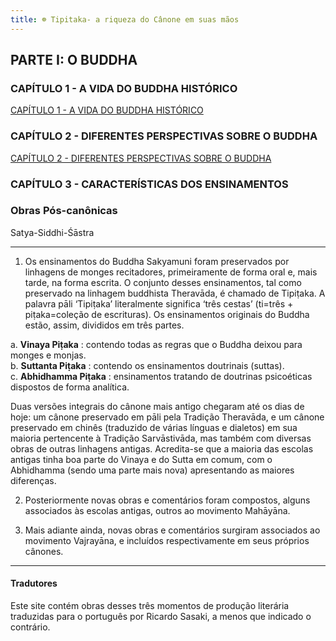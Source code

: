```yaml
---
title: ☸ Tipitaka- a riqueza do Cânone em suas mãos
---
```

  


## PARTE I: O BUDDHA

### CAPÍTULO 1 - A VIDA DO BUDDHA HISTÓRICO
[CAPÍTULO 1 - A VIDA DO BUDDHA HISTÓRICO](CAPÍTULO%201%20-%20A%20VIDA%20DO%20BUDDHA%20HISTÓRICO.md)

### CAPÍTULO 2 - DIFERENTES PERSPECTIVAS SOBRE O BUDDHA
[CAPÍTULO 2 - DIFERENTES PERSPECTIVAS SOBRE O BUDDHA](CAPÍTULO%202%20-%20DIFERENTES%20PERSPECTIVAS%20SOBRE%20O%20BUDDHA.md)

### CAPÍTULO 3 - CARACTERÍSTICAS DOS ENSINAMENTOS


### Obras Pós-canônicas
Satya-Siddhi-Śāstra


---

1. Os ensinamentos do Buddha Sakyamuni foram preservados por linhagens de monges recitadores, primeiramente de forma oral e, mais tarde, na forma escrita. O conjunto desses ensinamentos, tal como preservado na linhagem buddhista Theravāda, é chamado de Tipiṭaka. A palavra pāli ‘Tipiṭaka’ literalmente significa ‘três cestas’ (ti=três + piṭaka=coleção de escrituras). Os ensinamentos originais do Buddha estão, assim, divididos em três partes.

a. **Vinaya Piṭaka** : contendo todas as regras que o Buddha deixou para monges e monjas.  
b. **Suttanta Piṭaka** : contendo os ensinamentos doutrinais (suttas).  
c. **Abhidhamma Piṭaka** : ensinamentos tratando de doutrinas psicoéticas dispostos de forma analítica.

Duas versões integrais do cânone mais antigo chegaram até os dias de hoje: um cânone preservado em pāli pela Tradição Theravāda, e um cânone preservado em chinês (traduzido de várias línguas e dialetos) em sua maioria pertencente à Tradição Sarvāstivāda, mas também com diversas obras de outras linhagens antigas. Acredita-se que a maioria das escolas antigas tinha boa parte do Vinaya e do Sutta em comum, com o Abhidhamma (sendo uma parte mais nova) apresentando as maiores diferenças.

2. Posteriormente novas obras e comentários foram compostos, alguns associados às escolas antigas, outros ao movimento Mahāyāna.

3. Mais adiante ainda, novas obras e comentários surgiram associados ao movimento Vajrayāna, e incluídos respectivamente em seus próprios cânones.


---
#### Tradutores

Este site contém obras desses três momentos de produção literária traduzidas para o português por Ricardo Sasaki, a menos que indicado o contrário.